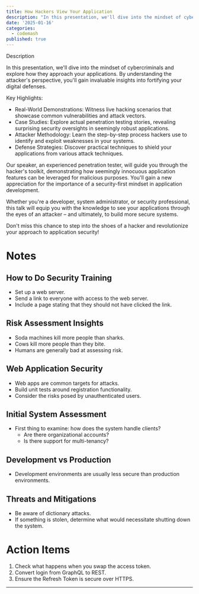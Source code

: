 ```yaml
---
title: How Hackers View Your Application
description: "In this presentation, we'll dive into the mindset of cybercriminals and explore how they approach your applications. By understanding the attacker's perspective, you'll gain invaluable insights into fortifying your digital defenses."
date: '2025-01-16'
categories:
  - codemash
published: true
---
```


Description

In this presentation, we'll dive into the mindset of cybercriminals and explore how they approach your applications. By understanding the attacker's perspective, you'll gain invaluable insights into fortifying your digital defenses.

Key Highlights:

- Real-World Demonstrations: Witness live hacking scenarios that showcase common vulnerabilities and attack vectors.
- Case Studies: Explore actual penetration testing stories, revealing surprising security oversights in seemingly robust applications.
- Attacker Methodology: Learn the step-by-step process hackers use to identify and exploit weaknesses in your systems.
- Defense Strategies: Discover practical techniques to shield your applications from various attack techniques.

Our speaker, an experienced penetration tester, will guide you through the hacker's toolkit, demonstrating how seemingly innocuous application features can be leveraged for malicious purposes. You'll gain a new appreciation for the importance of a security-first mindset in application development.

Whether you're a developer, system administrator, or security professional, this talk will equip you with the knowledge to see your applications through the eyes of an attacker – and ultimately, to build more secure systems.

Don't miss this chance to step into the shoes of a hacker and revolutionize your approach to application security!

# Notes

## How to Do Security Training

- Set up a web server.
- Send a link to everyone with access to the web server.
- Include a page stating that they should not have clicked the link.

## Risk Assessment Insights

- Soda machines kill more people than sharks.
- Cows kill more people than they bite.
- Humans are generally bad at assessing risk.

## Web Application Security

- Web apps are common targets for attacks.
- Build unit tests around registration functionality.
- Consider the risks posed by unauthenticated users.

## Initial System Assessment

- First thing to examine: how does the system handle clients?
  - Are there organizational accounts?
  - Is there support for multi-tenancy?

## Development vs Production

- Development environments are usually less secure than production environments.

## Threats and Mitigations

- Be aware of dictionary attacks.
- If something is stolen, determine what would necessitate shutting down the system.

# Action Items

1. Check what happens when you swap the access token.
2. Convert login from GraphQL to REST.
3. Ensure the Refresh Token is secure over HTTPS.

---






